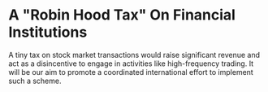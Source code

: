 A "Robin Hood Tax" On Financial Institutions
============================================

A tiny tax on stock market transactions would raise significant revenue 
and act as a disincentive to engage in activities like high-frequency 
trading. It will be our aim to promote a coordinated international 
effort to implement such a scheme.
